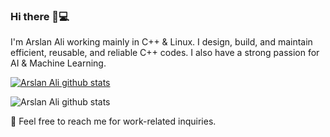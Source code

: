 ### Hi there 👋💻

I'm Arslan Ali working mainly in C++ & Linux. I design, build, and maintain efficient, reusable, and reliable C++ codes. I also have a strong passion for AI & Machine Learning. 

[![Arslan Ali github stats](https://github-readme-stats.vercel.app/api?username=marslanali)](https://github.com/marslanali/github-readme-stats)


![Arslan Ali github stats](https://github-readme-stats.vercel.app/api?username=marslanali&show_icons=true)



💬 Feel free to reach me for work-related inquiries.

<!--
<img src="https://media.giphy.com/media/WUlplcMpOCEmTGBtBW/giphy.gif" width="50">

**Marslanali/marslanali** is a ✨ _special_ ✨ repository because its `README.md` (this file) appears on your GitHub profile.

Here are some ideas to get you started:

- 🔭 I’m currently working on C++ ...
- 🌱 I’m currently learning ...
- 👯 I’m looking to collaborate on ...
- 🤔 I’m looking for help with ...

- 📫 How to reach me: ...
- 😄 Pronouns: ...
- ⚡ Fun fact: ...
-->
